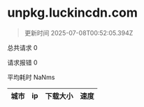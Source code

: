 
  # unpkg.luckincdn.com

  > 更新时间 2025-07-08T00:52:05.394Z
  
  总共请求 0

  请求报错 0

  平均耗时 NaNms

|城市|ip|下载大小|速度|
|-----|----------|---|---|

  